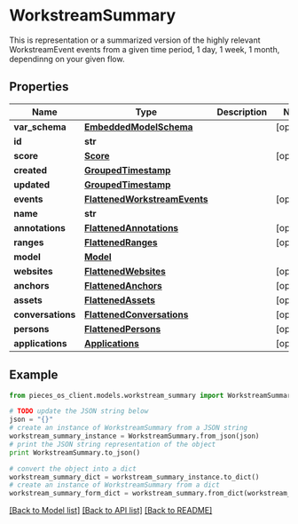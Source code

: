 # WorkstreamSummary

This is representation or a summarized version of the highly relevant WorkstreamEvent events from a given time period, 1 day, 1 week, 1 month, dependinng on your given flow.

## Properties
Name | Type | Description | Notes
------------ | ------------- | ------------- | -------------
**var_schema** | [**EmbeddedModelSchema**](EmbeddedModelSchema.md) |  | [optional] 
**id** | **str** |  | 
**score** | [**Score**](Score.md) |  | [optional] 
**created** | [**GroupedTimestamp**](GroupedTimestamp.md) |  | 
**updated** | [**GroupedTimestamp**](GroupedTimestamp.md) |  | 
**events** | [**FlattenedWorkstreamEvents**](FlattenedWorkstreamEvents.md) |  | [optional] 
**name** | **str** |  | 
**annotations** | [**FlattenedAnnotations**](FlattenedAnnotations.md) |  | [optional] 
**ranges** | [**FlattenedRanges**](FlattenedRanges.md) |  | [optional] 
**model** | [**Model**](Model.md) |  | 
**websites** | [**FlattenedWebsites**](FlattenedWebsites.md) |  | [optional] 
**anchors** | [**FlattenedAnchors**](FlattenedAnchors.md) |  | [optional] 
**assets** | [**FlattenedAssets**](FlattenedAssets.md) |  | [optional] 
**conversations** | [**FlattenedConversations**](FlattenedConversations.md) |  | [optional] 
**persons** | [**FlattenedPersons**](FlattenedPersons.md) |  | [optional] 
**applications** | [**Applications**](Applications.md) |  | [optional] 

## Example

```python
from pieces_os_client.models.workstream_summary import WorkstreamSummary

# TODO update the JSON string below
json = "{}"
# create an instance of WorkstreamSummary from a JSON string
workstream_summary_instance = WorkstreamSummary.from_json(json)
# print the JSON string representation of the object
print WorkstreamSummary.to_json()

# convert the object into a dict
workstream_summary_dict = workstream_summary_instance.to_dict()
# create an instance of WorkstreamSummary from a dict
workstream_summary_form_dict = workstream_summary.from_dict(workstream_summary_dict)
```
[[Back to Model list]](../README.md#documentation-for-models) [[Back to API list]](../README.md#documentation-for-api-endpoints) [[Back to README]](../README.md)


